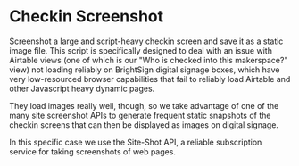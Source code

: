# Checkin Screenshot

Screenshot a large and script-heavy checkin screen and save it as a static image file. This script is specifically designed to deal with an issue with Airtable views (one of which is our "Who is checked into this makerspace?" view) not loading reliably on BrightSign digital signage boxes, which have very low-resourced browser capabilities that fail to reliably load Airtable and other Javascript heavy dynamic pages.

They load images really well, though, so we take advantage of one of the many site screenshot APIs to generate frequent static snapshots of the checkin screens that can then be displayed as images on digital signage.

In this specific case we use the Site-Shot API, a reliable subscription service for taking screenshots of web pages.
